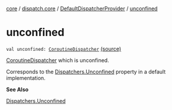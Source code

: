 [core](../../index.md) / [dispatch.core](../index.md) / [DefaultDispatcherProvider](index.md) / [unconfined](./unconfined.md)

# unconfined

`val unconfined: `[`CoroutineDispatcher`](https://kotlin.github.io/kotlinx.coroutines/kotlinx-coroutines-core/kotlinx.coroutines/-coroutine-dispatcher/index.html) [(source)](https://github.com/RBusarow/Dispatch/tree/master/core/src/main/java/dispatch/core/DispatcherProvider.kt#L108)

[CoroutineDispatcher](https://kotlin.github.io/kotlinx.coroutines/kotlinx-coroutines-core/kotlinx.coroutines/-coroutine-dispatcher/index.html) which is unconfined.

Corresponds to the [Dispatchers.Unconfined](https://kotlin.github.io/kotlinx.coroutines/kotlinx-coroutines-core/kotlinx.coroutines/-dispatchers/-unconfined.html) property in a default implementation.

**See Also**

[Dispatchers.Unconfined](https://kotlin.github.io/kotlinx.coroutines/kotlinx-coroutines-core/kotlinx.coroutines/-dispatchers/-unconfined.html)


